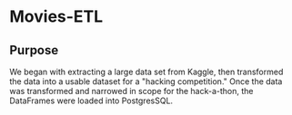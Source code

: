 # Movies-ETL

## Purpose

We began with extracting a large data set from Kaggle, then transformed the data into a usable dataset for a "hacking competition." Once the data was transformed and narrowed in scope for the hack-a-thon, the DataFrames were loaded into PostgresSQL.

